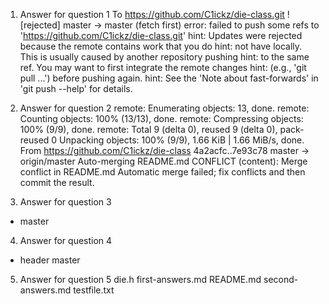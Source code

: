 1. Answer for question 1
To https://github.com/C1ickz/die-class.git
 ! [rejected]        master -> master (fetch first)
error: failed to push some refs to 'https://github.com/C1ickz/die-class.git'
hint: Updates were rejected because the remote contains work that you do
hint: not have locally. This is usually caused by another repository pushing
hint: to the same ref. You may want to first integrate the remote changes
hint: (e.g., 'git pull ...') before pushing again.
hint: See the 'Note about fast-forwards' in 'git push --help' for details.

2. Answer for question 2
remote: Enumerating objects: 13, done.
remote: Counting objects: 100% (13/13), done.
remote: Compressing objects: 100% (9/9), done.
remote: Total 9 (delta 0), reused 9 (delta 0), pack-reused 0
Unpacking objects: 100% (9/9), 1.66 KiB | 1.66 MiB/s, done.
From https://github.com/C1ickz/die-class
   4a2acfc..7e93c78  master     -> origin/master
Auto-merging README.md
CONFLICT (content): Merge conflict in README.md
Automatic merge failed; fix conflicts and then commit the result.

3. Answer for question 3
* master

4. Answer for question 4
* header
  master

5. Answer for question 5
die.h  first-answers.md  README.md  second-answers.md  testfile.txt

